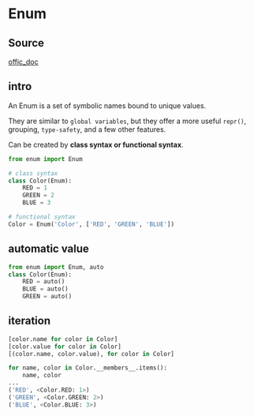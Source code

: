 # Enum

## Source

[offic_doc](https://docs.python.org/3/library/enum.html)

## intro

An Enum is a set of symbolic names bound to unique values.

They are similar to `global variables`, but they offer a more useful `repr()`, grouping, `type-safety`, and a few other features.

Can be created by **class syntax or functional syntax**.

```python
from enum import Enum

# class syntax
class Color(Enum):
    RED = 1
    GREEN = 2
    BLUE = 3

# functional syntax
Color = Enum('Color', ['RED', 'GREEN', 'BLUE'])
```

## automatic value

```python
from enum import Enum, auto
class Color(Enum):
    RED = auto()
    BLUE = auto()
    GREEN = auto()
```

## iteration

```python
[color.name for color in Color]
[color.value for color in Color]
[(color.name, color.value), for color in Color]
```

```python
for name, color in Color.__members__.items():
    name, color
...
('RED', <Color.RED: 1>)
('GREEN', <Color.GREEN: 2>)
('BLUE', <Color.BLUE: 3>)
```
